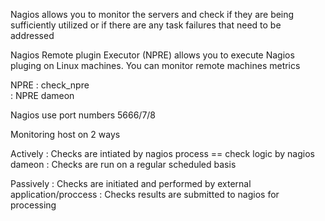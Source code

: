 Nagios allows you to monitor the servers and check if they are being sufficiently utilized or if there are any task failures that need to be addressed

Nagios Remote plugin Executor (NPRE) allows you to execute Nagios pluging on Linux machines. You can monitor remote machines metrics

NPRE
    : check_npre   
    : NPRE dameon 


Nagios use port numbers 5666/7/8

Monitoring host on 2 ways 

Actively 
    : Checks are intiated by nagios process == check logic by nagios dameon
    : Checks are run on a regular scheduled basis

Passively
    : Checks are initiated and performed by external application/proccess
    : Checks results are submitted to nagios for processing


